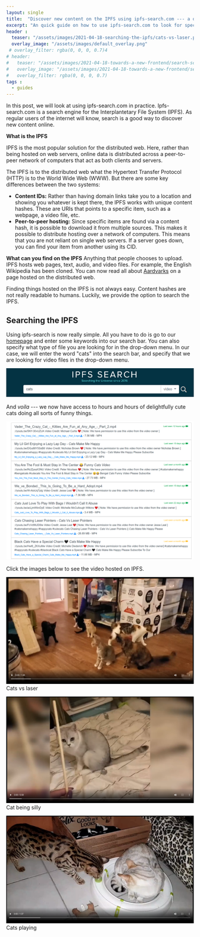 ```yaml
---
layout: single
title:  "Discover new content on the IPFS using ipfs-search.com --- a quick guide using funny cat videos"
excerpt: "An quick guide on how to use ipfs-search.com to look for specific content on IPFS, such as cat videos."
header :
  teaser: "/assets/images/2021-04-18-searching-the-ipfs/cats-vs-laser.png"
  overlay_image: "/assets/images/default_overlay.png"
 # overlay_filter: rgba(0, 0, 0, 0.7)4
# header:
#   teaser: "/assets/images/2021-04-18-towards-a-new-frontend/search-screenshot-new-3.jpg"
#   overlay_image: "/assets/images/2021-04-18-towards-a-new-frontend/search-screenshot-new-3.jpg"
#   overlay_filter: rgba(0, 0, 0, 0.7)
tags :
  - guides
---
```


In this post, we will look at using ipfs-search.com in practice. Ipfs-search.com is a search engine for the Interplantetary File System (IPFS). As regular users of the internet will know, search is a good way to discover new content online. 

**What is the IPFS**

IPFS is the most popular solution for the distributed web. Here, rather than being hosted on web servers, online data is distributed across a peer-to-peer network of computers that act as both clients and servers. 

The IPFS is to the distributed web what the Hypertext Transfer Protocol (HTTP) is to the World Wide Web (WWW). But there are some key differences between the two systems:

* **Content IDs:** Rather than having domain links take you to a location and showing you whatever is kept there, the IPFS works with unique content hashes. These are URIs that points to a specific item, such as a webpage, a video file, etc. 
* **Peer-to-peer hosting:** Since specific items are found via a content hash, it is possible to download it from multiple sources. This makes it possible to distribute hosting over a network of computers. This means that you are not reliant on single web servers. If a server goes down, you can find your item from another using its CID.

**What can you find on the IPFS**
Anything that people chooses to upload. IPFS hosts web pages, text, audio, and video files. For example, the English Wikipedia has been cloned. You can now read all about [Aardvarks](https://gateway.ipfs.io/ipfs/QmXoypizjW3WknFiJnKLwHCnL72vedxjQkDDP1mXWo6uco/wiki/Aardvark.html) on a page hosted on the distributed web.

Finding things hosted on the IPFS is not always easy. Content hashes are not really readable to humans. Luckily, we provide the option to search the IPFS. 

## Searching the IPFS

Using ipfs-search is now really simple. All you have to do is go to our [homepage](https://ipfs-search.com/#/search) and enter some keywords into our search bar. You can also specify what type of file you are looking for in the drop-down menu. In our case, we will enter the word "cats" into the search bar, and specify that we are looking for video files in the drop-down menu.

[![Example search](/assets/images/2021-04-18-searching-the-ipfs/screenshot3.png)](https://ipfs-search.com/#/search)

And *voila* --- we now have access to hours and hours of delightfully cute cats doing all sorts of funny things. 

[![Search results](/assets/images/2021-04-18-searching-the-ipfs/cat-results.png)](https://ipfs-search.com/#/search?kind=video&search=cats)

Click the images below to see the video hosted on IPFS.

[![Cats-vs-laser](/assets/images/2021-04-18-searching-the-ipfs/cats-vs-laser.png)](https://gateway.ipfs.io/ipfs/QmRurq7ZaS21W5vAnYtwqgLtRBBEj4FkhA3PvxDcThqagk?download=false) Cats vs laser

[![Funny-cat](/assets/images/2021-04-18-searching-the-ipfs/funny-cats.png)](https://gateway.ipfs.io/ipfs/QmNMspkJ3NSemYhQupaJTJ9Qn3UHRBq9mJbP2eSJhgur7R?download=false) Cat being silly

[![Fool-cat](/assets/images/2021-04-18-searching-the-ipfs/fool-cat.png)](https://gateway.ipfs.io/ipfs/QmR96KhczkR2fj7fAwB2GNMHwAHQPy8comN9ni56gc8RJq?download=false) Cats playing
